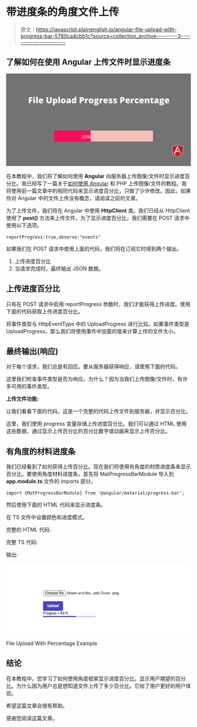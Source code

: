 # 带进度条的角度文件上传

> 原文：<https://javascript.plainenglish.io/angular-file-upload-with-progress-bar-5780ca4cbb1c?source=collection_archive---------3----------------------->

## 了解如何在使用 Angular 上传文件时显示进度条

![](img/2085ecfb83609ce010c1b63daffe61f6.png)

在本教程中，我们将了解如何使用 **Angular** 向服务器上传图像/文件时显示进度百分比。我已经写了一篇关于[如何使用 Angular](/upload-file-using-angular-and-php-7ee12c67a28b) 和 PHP 上传图像/文件的教程。我将使用前一篇文章中的相同代码来显示进度百分比，只做了少许修改。因此，如果你对 Angular 中的文件上传没有概念，请阅读之前的文章。

为了上传文件，我们将在 Angular 中使用 **HttpClient** 类。我们已经从 HttpClient 使用了 **post()** 方法来上传文件。为了显示进度百分比，我们需要在 POST 请求中使用以下选项。

```
reportProgress:true,observe:"events"
```

如果我们在 POST 请求中使用上面的代码，我们将在订阅它时得到两个输出。

1.  上传进度百分比
2.  当请求完成时，最终输出 JSON 数据。

## **上传进度百分比**

只有在 POST 请求中启用 reportProgress 参数时，我们才能获得上传进度。使用下面的代码获取上传进度百分比。

将事件类型与 HttpEventType 中的 UploadProgress 进行比较。如果事件类型是 UploadProgress，那么我们将使用事件中加载的值来计算上传的文件大小。

## **最终输出(响应)**

对于每个请求，我们总是有回应。要从服务器获得响应，请使用下面的代码。

这里我们检查事件类型是否为响应。为什么？因为当我们上传图像/文件时，有许多可用的事件类型。

**上传文件功能:**

让我们看看下面的代码。这是一个完整的代码上传文件到服务器，并显示百分比。

这里，我们使用 progress 变量存储上传进度百分比。我们可以通过 HTML 使用这些数据，通过显示上传百分比的百分比数字或动画来显示上传百分比。

## **有角度的材料进度条**

我们已经看到了如何获得上传百分比。现在我们将使用有角度的材质进度条来显示百分比。要使用角度材料进度条，首先将 MatProgressBarModule 导入到 **app.module.ts** 文件的 imports 部分。

```
import {MatProgressBarModule} from '@angular/material/progress-bar';
```

然后使用下面的 HTML 代码来显示进度条。

在 TS 文件中设置颜色和进度模式。

完整的 HTML 代码:

完整 TS 代码:

输出:

![](img/3e77b4fc70ed32e09617593a4b9bbc87.png)

File Upload With Percentage Example

## **结论**

在本教程中，您学习了如何使用角度框架显示进度百分比。显示用户期望的百分比。为什么因为用户总是想知道文件上传了多少百分比。它给了用户更好的用户体验。

希望这篇文章会很有帮助。

感谢您阅读这篇文章。